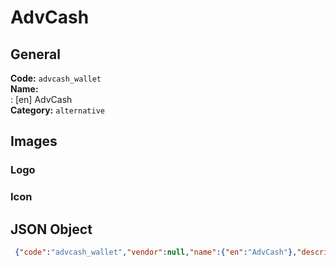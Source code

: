 # AdvCash 
## General 
**Code:** `advcash_wallet`  
**Name:**  
:	[en] AdvCash  
**Category:** `alternative`  
## Images 
### Logo 
### Icon 
## JSON Object 
```json
 {"code":"advcash_wallet","vendor":null,"name":{"en":"AdvCash"},"description":null,"countries":null,"category":"alternative"}```  

